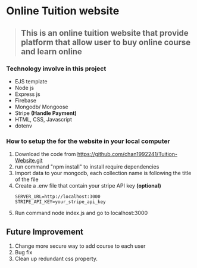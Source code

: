# Online Tuition website

>## This is an online tuition website that provide platform that allow user to buy online course and learn online

### Technology involve in this project
* EJS template
* Node js
* Express js
* Firebase
* Mongodb/ Mongoose
* Stripe __(Handle Payment)__
* HTML, CSS, Javascript
* dotenv

### How to setup the for the website in your local computer
1. Download the code from https://github.com/chan1992241/Tuition-Website.git
2. run command "npm install" to install require dependencies
3. Import data to your mongodb, each collection name is following the title of the file
4. Create a .env file that contain your stripe API key **(optional)**
    ````
    SERVER_URL=http://localhost:3000 
    STRIPE_API_KEY=your_stripe_api_key
    ````
5. Run command node index.js and go to localhost:3000

Future Improvement
--------
1. Change more secure way to add course to each user
2. Bug fix
3. Clean up redundant css property.
